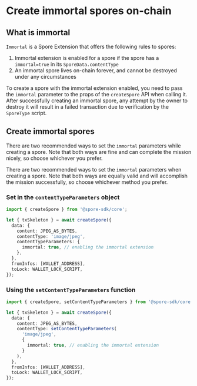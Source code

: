 # Create immortal spores on-chain

## What is immortal

`Immortal` is a Spore Extension that offers the following rules to spores:

1. Immortal extension is enabled for a spore if the spore has a `immortal=true` in its `SporeData.contentType`
2. An immortal spore lives on-chain forever, and cannot be destroyed under any circumstances

To create a spore with the immortal extension enabled, you need to pass the `immortal` parameter to the props of the `createSpore` API when calling it. After successfully creating an immortal spore, any attempt by the owner to destroy it will result in a failed transaction due to verification by the `SporeType` script.

## Create immortal spores

There are two recommended ways to set the `immortal` parameters while creating a spore. Note that both ways are fine and can complete the mission nicely, so choose whichever you prefer.

There are two recommended ways to set the `immortal` parameters when creating a spore. Note that both ways are equally valid and will accomplish the mission successfully, so choose whichever method you prefer.

### Set in the `contentTypeParameters` object

```typescript
import { createSpore } from '@spore-sdk/core';

let { txSkeleton } = await createSpore({
  data: {
    content: JPEG_AS_BYTES,
    contentType: 'image/jpeg',
    contentTypeParameters: {
      immortal: true, // enabling the immortal extension
    },
  },
  fromInfos: [WALLET_ADDRESS],
  toLock: WALLET_LOCK_SCRIPT,
});
```

### Using the `setContentTypeParameters` function

```typescript
import { createSpore, setContentTypeParameters } from '@spore-sdk/core';

let { txSkeleton } = await createSpore({
  data: {
    content: JPEG_AS_BYTES,
    contentType: setContentTypeParameters(
      'image/jpeg', 
      {
        immortal: true, // enabling the immortal extension
      }
    ),
  },
  fromInfos: [WALLET_ADDRESS],
  toLock: WALLET_LOCK_SCRIPT,
});
```